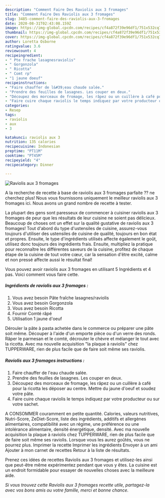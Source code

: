 ```yaml
---
description: "Comment Faire Des Raviolis aux 3 fromages"
title: "Comment Faire Des Raviolis aux 3 fromages"
slug: 3485-comment-faire-des-raviolis-aux-3-fromages
date: 2020-08-31T02:43:08.159Z
image: https://img-global.cpcdn.com/recipes/cf4a872f39e96df1/751x532cq70/raviolis-aux-3-fromages-photo-principale-de-la-recette.jpg
thumbnail: https://img-global.cpcdn.com/recipes/cf4a872f39e96df1/751x532cq70/raviolis-aux-3-fromages-photo-principale-de-la-recette.jpg
cover: https://img-global.cpcdn.com/recipes/cf4a872f39e96df1/751x532cq70/raviolis-aux-3-fromages-photo-principale-de-la-recette.jpg
author: Loretta Osborne
ratingvalue: 3.6
reviewcount: 4
recipeingredient:
- " Pte frache lasagnesraviolis"
- " Gorgonzola"
- " Ricotta"
- " Comt rp"
- "1 jaune doeuf"
recipeinstructions:
- "Faire chauffer de l&#39;eau chaude salée."
- "Prendre des feuilles de lasagnes. Les couper en deux."
- "Découpez des morceaux de fromage, les râpez ou un cuillère à café pour la ricotta les déposer au centre. Mettre du jaune d&#39;oeuf et soudez votre pâte."
- "Faire cuire chaque raviolis le temps indiquez par votre producteur ou sur votre sachet."
categories:
- Resep
tags:
- raviolis
- aux
- 3

katakunci: raviolis aux 3 
nutrition: 135 calories
recipecuisine: Indonesian
preptime: "PT11M"
cooktime: "PT45M"
recipeyield: "4"
recipecategory: Dinner

---
```



![Raviolis aux 3 fromages](https://img-global.cpcdn.com/recipes/cf4a872f39e96df1/751x532cq70/raviolis-aux-3-fromages-photo-principale-de-la-recette.jpg)

A la recherche de recette à base de raviolis aux 3 fromages parfaite ?? ne cherchez plus! Nous vous fournissons uniquement le meilleur raviolis aux 3 fromages ici. Nous avons un grand nombre de recette à tester.

La plupart des gens sont paresseux de commencer à cuisiner raviolis aux 3 fromages de peur que les résultats de leur cuisine ne soient pas délicieux. Beaucoup de choses ont un effet sur la qualité gustative de raviolis aux 3 fromages! Tout d'abord du type d'ustensiles de cuisine, assurez-vous toujours d'utiliser des ustensiles de cuisine de qualité, toujours en bon état et propres. Ensuite, le type d'ingrédients utilisés affecte également le goût, utilisez donc toujours des ingrédients frais. Ensuite, multipliez la pratique pour reconnaître les différentes saveurs de la cuisine, profitez de chaque étape de la cuisine de tout votre cœur, car la sensation d'être excité, calme et non pressé affecte aussi le résultat final!

<!--inarticleads1-->

Vous pouvez avoir raviolis aux 3 fromages en utilisant 5 Ingrédients et 4 pas. Voici comment vous faire cette.

##### Ingrédients de raviolis aux 3 fromages :

1. Vous avez besoin  Pâte fraîche lasagnes/raviolis
1. Vous avez besoin  Gorgonzola
1. Vous avez besoin  Ricotta
1. Fournir  Comté râpé
1. Utilisation 1 jaune d&#39;oeuf


Dérouler la pâte à pasta achetée dans le commerce ou préparer une pâte soit même. Découper à l&#39;aide d&#39;un emporte pièce ou d&#39;un verre des ronds. Râper le parmesan et le comté, décrouter le chèvre et mélanger le tout avec la ricotta. Avec ma nouvelle acquisition &#34;la plaque à raviolis&#34; chez TUPPERWARE, rien de plus facile que de faire soit même ses raviolis. 

<!--inarticleads2-->

##### Raviolis aux 3 fromages instructions :

1. Faire chauffer de l&#39;eau chaude salée.
1. Prendre des feuilles de lasagnes. Les couper en deux.
1. Découpez des morceaux de fromage, les râpez ou un cuillère à café pour la ricotta les déposer au centre. Mettre du jaune d&#39;oeuf et soudez votre pâte.
1. Faire cuire chaque raviolis le temps indiquez par votre producteur ou sur votre sachet.


A CONSOMMER couramment en petite quantité. Calories, valeurs nutritives, Nutri-Score, ZeDiet-Score, liste des ingrédients, additifs et allergènes alimentaires, compatibilité avec un régime, une préférence ou une intolérance alimentaire, densité énergétique, densité. Avec ma nouvelle acquisition la plaque à raviolis chez TUPPERWARE, rien de plus facile que de faire soit même ses raviolis. Lorsque vous les aurez goûtés, vous ne pourrez plus. Imprimer la recette Imprimer les ingrédients Envoyer à un ami Ajouter à mon carnet de recettes Retour à la liste de résultats. 

<!--inarticleads1-->

<p>
Prenez ces idées de recettes Raviolis aux 3 fromages et utilisez-les ainsi que peut-être même expérimentez pendant que vous y êtes. La cuisine est un endroit formidable pour essayer de nouvelles choses avec la meilleure aide.
</p>

<p>
<i>Si vous trouvez cette Raviolis aux 3 fromages recette utile, partagez-la avec vos bons amis ou votre famille, merci et bonne chance.</i>
</p>
